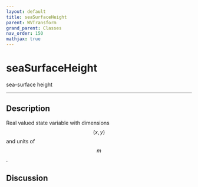 ```yaml
---
layout: default
title: seaSurfaceHeight
parent: WVTransform
grand_parent: Classes
nav_order: 150
mathjax: true
---
```


#  seaSurfaceHeight

sea-surface height


---

## Description
Real valued state variable with dimensions $$(x,y)$$ and units of $$m$$.

## Discussion

